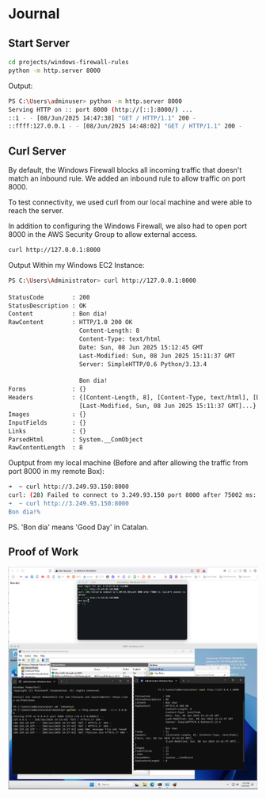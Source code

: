 # Journal

## Start Server

```sh
cd projects/windows-firewall-rules
python -m http.server 8000
```

Output:

```sh
PS C:\Users\adminuser> python -m http.server 8000
Serving HTTP on :: port 8000 (http://[::]:8000/) ...
::1 - - [08/Jun/2025 14:47:38] "GET / HTTP/1.1" 200 -
::ffff:127.0.0.1 - - [08/Jun/2025 14:48:02] "GET / HTTP/1.1" 200 -
```

## Curl Server

By default, the Windows Firewall blocks all incoming traffic that doesn't match
an inbound rule. We added an inbound rule to allow traffic on port 8000.

To test connectivity, we used curl from our local machine and were able to reach
the server.

In addition to configuring the Windows Firewall, we also had to open port 8000
in the AWS Security Group to allow external access.

```sh
curl http://127.0.0.1:8000
```

Output Within my Windows EC2 Instance:

```sh
PS C:\Users\Administrator> curl http://127.0.0.1:8000                                                                   

StatusCode        : 200
StatusDescription : OK
Content           : Bon dia!
RawContent        : HTTP/1.0 200 OK
                    Content-Length: 8
                    Content-Type: text/html
                    Date: Sun, 08 Jun 2025 15:12:45 GMT
                    Last-Modified: Sun, 08 Jun 2025 15:11:37 GMT
                    Server: SimpleHTTP/0.6 Python/3.13.4

                    Bon dia!
Forms             : {}
Headers           : {[Content-Length, 8], [Content-Type, text/html], [Date, Sun, 08 Jun 2025 15:12:45 GMT],
                    [Last-Modified, Sun, 08 Jun 2025 15:11:37 GMT]...}
Images            : {}
InputFields       : {}
Links             : {}
ParsedHtml        : System.__ComObject
RawContentLength  : 8
```

Ouptput from my local machine (Before and after allowing the traffic from port
8000 in my remote Box):

```sh
➜  ~ curl http://3.249.93.150:8000
curl: (28) Failed to connect to 3.249.93.150 port 8000 after 75002 ms: Couldn't connect to server
➜  ~ curl http://3.249.93.150:8000
Bon dia!%
```

PS. 'Bon dia' means 'Good Day' in Catalan.

## Proof of Work

![Windows Firewall](assets/windows_firewall_pow.png)
